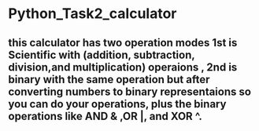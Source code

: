 # Python_Task2_calculator
   this calculator has two operation modes 1st is Scientific with (addition, subtraction, division,and multiplication) operaions
   , 2nd is binary with the same operation but after converting numbers to binary representaions so you can do your operations, plus the binary operations like AND & ,OR    |, and XOR ^.
--------------------------------------------------------------------------
